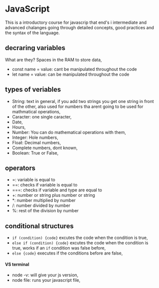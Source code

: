 # JavaScript

This is a introductory course for javascrip that end's i intermediate and advanced chalanges going through detailed concepts, good practices and the syntax of the language.

## decraring variables

What are they? Spaces in the RAM to store data,

- const name = value: cant be manipulated throughout the code
- let name = value: can be manipulated throughout the code

## types of veriables

- String: text in general, if you add two strings you get one string in front of the other, also used for numbers tha arent going to be used for mathmatical operations,
- Caracter: one single caracter,
- Date,
- Hours,
- Number: You can do mathematical operations with them,
- Integer: Hole numbers,
- Float: Decimal numbers,
- Complete numbers, dont known,
- Boolean: True or False,

## operators

- =: variable is equal to
- ==: checks if variable is equal to
- ===: checks if variable and type are equal to
- +: number or string plus number or string
- \*: number multiplied by number
- /: number divided by number
- %: rest of the division by number

## conditional structures

- `if (condition) {code}` excutes the code when the condition is true,
- `else if (condition) {code}` excutes the code when the condition is true, works if an `if` condition was false before,
- `else {code}` executes if the conditions before are false,

#### VS terminal

- node -v: will give your js version,
- node file: runs your javascript file,
